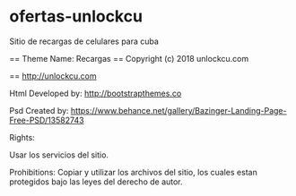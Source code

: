 # ofertas-unlockcu
Sitio de recargas de celulares para cuba

== Theme Name: Recargas
== Copyright (c) 2018 unlockcu.com

== http://unlockcu.com


Html Developed by: http://bootstrapthemes.co


Psd Created by: https://www.behance.net/gallery/Bazinger-Landing-Page-Free-PSD/13582743




Rights: 

Usar los servicios del sitio.


Prohibitions:
Copiar y utilizar los archivos del sitio, los cuales estan protegidos bajo las leyes del derecho de autor.
